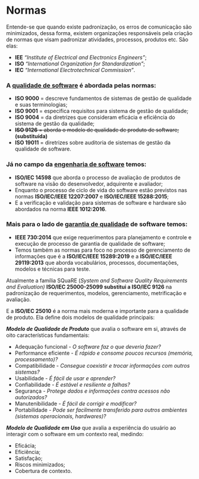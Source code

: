 # Normas
Entende-se que quando existe padronização, os erros de comunicação são minimizados, dessa forma, existem organizações responsáveis pela criação de normas que visam padronizar atividades, processos, produtos etc. São elas:

- **IEE** *“Institute of Electrical and Electronics Engineers”*;
- **ISO** *“International Organization for Standardization”*;
- **IEC** *“International Electrotechnical Commission”*.

### A <ins>qualidade de software</ins> é abordada pelas normas:
- **ISO 9000** = descreve fundamentos de sistemas de gestão de qualidade e suas terminologias;
- **ISO 9001** = especifica requisitos para sistema de gestão de qualidade;
- **ISO 9004** = da diretrizes que consideram eficácia e eficiência do sistema de gestão da qualidade;
- ~~**ISO 9126** = aborda o modelo de qualidade de produto de software;~~ **(substituída)**
- **ISO 19011** = diretrizes sobre auditoria de sistemas de gestão da qualidade de software.

### Já no campo da <ins> engenharia de software</ins> temos:
- **ISO/IEC 14598** que aborda o processo de avaliação de produtos de software na visão do desenvolvedor, adquirente e avaliador;
- Enquanto o processo de ciclo de vida do software estão previstos nas normas **ISO/IEC/IEEE 12207:2007** e **ISO/IEC/IEEE 15288:2015**;
- E a verificação e validação para sistemas de software e hardware são abordados na norma **IEEE 1012:2016**.

### Mais para o lado de <ins>garantia de qualidade</ins> de software temos:
- **IEEE 730:2014** que exige requerimentos para planejamento e controle e execução de processo de garantia de qualidade de software;
- Temos também as normas para foco no processo de gerenciamento de informações que é a **ISO/IEC/IEEE 15289:2019** e a **ISO/IEC/IEEE 29119:2013** que aborda vocabulários, processos, documentações, modelos e técnicas para teste.

Atualmente a família SQuaRE (*System and Software Quality Requirements and Evaluation)* **ISO/IEC 25000-25099 substitui a ISO/IEC 9126** na padronização de requerimentos, modelos, gerenciamento, metrificação e avaliação. 

E a **ISO/IEC 25010** é a norma mais moderna e importante para a qualidade de produto. Ela define dois modelos de qualidade principais:

***Modelo de Qualidade de Produto*** que avalia o software em si, através de oito características fundamentais:
- Adequação funcional - *O software faz o que deveria fazer?*
- Performance eficiente - *É rápido e consome poucos recursos (memória, processamento)?*
- Compatibilidade - *Consegue coexistir e trocar informações com outros sistemas?*
- Usabilidade - *É fácil de usar e aprender?*
- Confiabilidade - *É estável e resiliente a falhas?*
- Segurança - *Protege dados e informações contra acessos não autorizados?*
- Manutenibilidade - *É fácil de corrigir e modificar?*
- Portabilidade - *Pode ser facilmente transferido para outros ambientes (sistemas operacionais, hardwares)?*

***Modelo de Qualidade em Uso*** que avalia a experiência do usuário ao interagir com o software em um contexto real, medindo:
- Eficácia;
- Eficiência;
- Satisfação;
- Riscos minimizados;
- Cobertura de contexto.